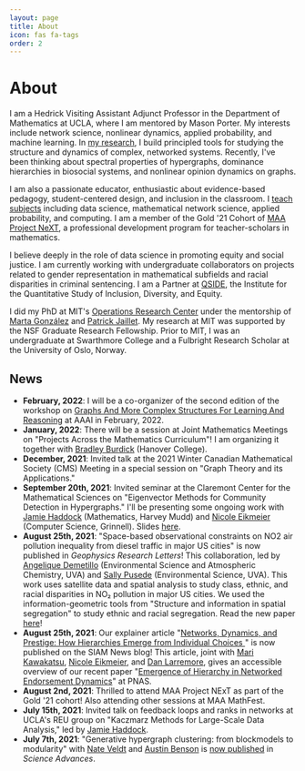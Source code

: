 ```yaml
---
layout: page
title: About
icon: fas fa-tags
order: 2
---
```


# About

I am a Hedrick Visiting Assistant Adjunct Professor in the Department of Mathematics at UCLA, where I am mentored by Mason Porter. My interests include network science, nonlinear dynamics, applied probability, and machine learning. In [my research](/research), I build principled tools for studying the structure and dynamics of complex, networked systems. Recently, I've been thinking about spectral properties of hypergraphs, dominance hierarchies in biosocial systems, and nonlinear opinion dynamics on graphs. 

I am also a passionate educator, enthusiastic about evidence-based pedagogy, student-centered design, and inclusion in the classroom. I [teach subjects](/teaching) including data science, mathematical network science, applied probability, and computing.  I am a member of the Gold '21 Cohort of [MAA Project NeXT](https://www.maa.org/programs-and-communities/professional-development/project-next), a professional development program for teacher-scholars in mathematics. 

I believe deeply in the role of data science in promoting equity and social justice.  I am currently working with undergraduate collaborators on projects related to gender representation in mathematical subfields and racial disparities in criminal sentencing. I am a Partner at [QSIDE](https://qsideinstitute.org/), the Institute for the Quantitative Study of Inclusion, Diversity, and Equity. 

I did my PhD at MIT's [Operations Research Center](https://www.mit.edu/~orc/) under the mentorship of [Marta González](https://ced.berkeley.edu/ced/faculty-staff/marta-gonzalez) and [Patrick Jaillet](http://web.mit.edu/jaillet/www/). My research at MIT was supported by the NSF Graduate Research Fellowship. Prior to MIT, I was an undergraduate at Swarthmore College and a Fulbright Research Scholar at the University of Oslo, Norway. 

## News

- **February, 2022**: I will be a co-organizer of the second edition of the workshop on [Graphs And More Complex Structures For Learning And Reasoning](https://sites.google.com/view/gclr2021/speakers) at AAAI in February, 2022. 
- **January, 2022**: There will be a session at Joint Mathematics Meetings on "Projects Across the Mathematics Curriculum"! I am organizing it together with [Bradley Burdick](https://sites.google.com/view/bradleylewisburdick) (Hanover College). 
- **December, 2021**: Invited talk at the 2021 Winter Canadian Mathematical Society (CMS) Meeting in a special session on "Graph Theory and its Applications." 
- **September 20th, 2021**: Invited seminar at the Claremont Center for the Mathematical Sciences on "Eigenvector Methods for Community Detection in Hypergraphs." I'll be presenting some ongoing work with [Jamie Haddock](https://www.math.ucla.edu/~jhaddock/) (Mathematics, Harvey Mudd) and [Nicole Eikmeier](https://eikmeier.sites.grinnell.edu/) (Computer Science, Grinnell). Slides [here](http://www.philchodrow.com/talks/hypergraph-spectral/#1).
- **August 25th, 2021**: "Space-based observational constraints on NO2 air pollution inequality from diesel traffic in major US cities" is now published in *Geophysics Research Letters*! This collaboration, led by [Angelique Demetillo](https://maryangelique.com) (Environmental Science and Atmospheric Chemistry, UVA) and [Sally Pusede](https://pusede.evsc.virginia.edu) (Environmental Science, UVA). This work uses satellite data and spatial analysis to study class, ethnic, and racial disparities in NO₂ pollution in major US cities. We used the information-geometric tools from "Structure and information in spatial segregation" to study ethnic and racial segregation. Read the new paper [here](https://agupubs.onlinelibrary.wiley.com/doi/10.1029/2021GL094333)!
- **August 25th, 2021**: Our explainer article "[Networks, Dynamics, and Prestige: How Hierarchies Emerge from Individual Choices
](https://sinews.siam.org/Details-Page/networks-dynamics-and-prestige-how-hierarchies-emerge-from-individual-choices)" is now published on the SIAM News blog! This article, joint with [Mari Kawakatsu](https://www.marikawakatsu.com/), [Nicole Eikmeier](https://eikmeier.sites.grinnell.edu/), and [Dan Larremore](https://larremorelab.github.io/), gives an accessible overview of our recent paper "[Emergence of Hierarchy in Networked Endorsement Dynamics](https://www.pnas.org/content/118/16/e2015188118.short)" at PNAS. 
- **August 2nd, 2021**: Thrilled to attend MAA Project NExT as part of the Gold '21 cohort! Also attending other sessions at MAA MathFest. 
- **July 15th, 2021**: Invited talk on feedback loops and ranks in networks at UCLA's REU group on "Kaczmarz Methods for Large-Scale Data Analysis," led by [Jamie Haddock](https://www.math.ucla.edu/~jhaddock/). 
- **July 7th, 2021**: "Generative hypergraph clustering: from blockmodels to modularity" with [Nate Veldt](https://people.cam.cornell.edu/lnv22/) and [Austin Benson](https://www.cs.cornell.edu/~arb/) is [now published](https://advances.sciencemag.org/content/7/28/eabh1303) in *Science Advances*.  
